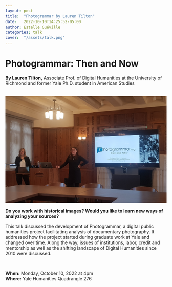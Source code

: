 ```yaml
---
layout: post
title:  "Photogrammar by Lauren Tilton"
date:   2022-10-10T14:25:52-05:00
author: Estelle Guéville
categories: talk
cover:  "/assets/talk.png"
---
```


# Photogrammar: Then and Now
**By Lauren Tilton,** Associate Prof. of Digital Humanities at the University of Richmond and former Yale Ph.D. student in American Studies

<br>


<a href="/assets/photogrammar/1.jpg" data-lightbox="photogrammar" data-title="Photogrammar ©Michał Choiński">
  <img src="/assets/photogrammar/1.jpg" title="Photogrammar ©Michał Choiński">
</a>

<br>

**Do you work with historical images? Would you like to learn new ways of analyzing your sources?**

This talk discussed the development of Photogrammar, a digital public humanities project facilitating analysis of documentary photography. It addressed how the project started during graduate work at Yale and changed over time. Along the way, issues of institutions, labor, credit and mentorship as well as the shifting landscape of Digital Humanities since 2010 were discussed.

<br>

**When:** Monday, October 10, 2022 at 4pm  
**Where:** Yale Humanities Quadrangle 276
